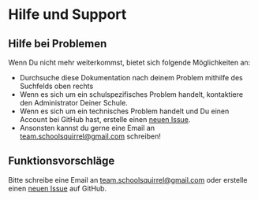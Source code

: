 # Hilfe und Support

## Hilfe bei Problemen
Wenn Du nicht mehr weiterkommst, bietet sich folgende Möglichkeiten an:

- Durchsuche diese Dokumentation nach deinem Problem mithilfe des Suchfelds oben rechts
- Wenn es sich um ein schulspezifisches Problem handelt, kontaktiere den Administrator Deiner Schule.
- Wenn es sich um ein technisches Problem handelt und Du einen Account bei GitHub hast, erstelle einen [neuen Issue](https://github.com/SchoolSquirrel/SchoolSquirrel/issues/new).
- Ansonsten kannst du gerne eine Email an [team.schoolsquirrel@gmail.com](mailto:team.schoolsquirrel@gmail.com) schreiben!

## Funktionsvorschläge
Bitte schreibe eine Email an [team.schoolsquirrel@gmail.com](mailto:team.schoolsquirrel@gmail.com) oder erstelle einen [neuen Issue](https://github.com/SchoolSquirrel/SchoolSquirrel/issues/new) auf GitHub.